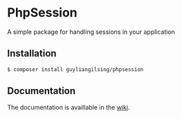 # PhpSession
A simple package for handling sessions in your application

## Installation
```bash
$ composer install guyliangilsing/phpsession
```

## Documentation
The documentation is availlable in the [wiki](https://github.com/GuylianGilsing/PhpSession/wiki).
